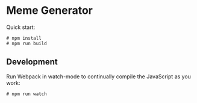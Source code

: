 # Meme Generator

Quick start:

```
# npm install
# npm run build
````

## Development

Run Webpack in watch-mode to continually compile the JavaScript as you work:

```
# npm run watch
```
